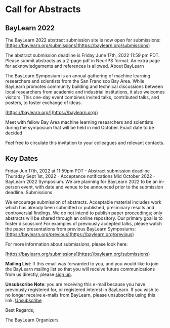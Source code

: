 # Call for Abstracts #
## BayLearn 2022 ##
The BayLearn 2022 abstract submission site is now open for submissions:
[https://baylearn.org/submissions](https://baylearn.org/submissions)

The abstract submission deadline is Friday June 17th, 2022 11:59 pm PDT. Please submit abstracts as a 2-page pdf in NeurIPS format. An extra page for acknowledgements and references is allowed.
About BayLearn

The BayLearn Symposium is an annual gathering of machine learning researchers and scientists from the San Francisco Bay Area. While BayLearn promotes community building and technical discussions between local researchers from academic and industrial institutions, it also welcomes visitors. This one-day event combines invited talks, contributed talks, and posters, to foster exchange of ideas.

[https://baylearn.org/](https://baylearn.org/)

Meet with fellow Bay Area machine learning researchers and scientists during the symposium that will be held in mid October. Exact date to be decided

Feel free to circulate this invitation to your colleagues and relevant contacts.

## Key Dates ##

Friday Jun 17th, 2022 at 11:59pm PDT - Abstract submission deadline
Thursday Sept 1st, 2022 - Acceptance notifications
Mid October 2022 - BayLearn 2022 Symposium. We are planning for BayLearn 2022 to be an in-person event, with date and venue to be announced prior to the submission deadline.
Submissions

We encourage submission of abstracts. Acceptable material includes work which has already been submitted or published, preliminary results and controversial findings. We do not intend to publish paper proceedings; only abstracts will be shared through an online repository. Our primary goal is to foster discussion!  For examples of previously accepted talks, please watch the paper presentations from previous BayLearn Symposiums: [https://baylearn.org/previous](https://baylearn.org/previous)

For more information about submissions, please look here:

[https://baylearn.org/submissions](https://baylearn.org/submissions)

**Mailing List**: If this email was forwarded to you, and you would like to join the BayLearn mailing list so that you will receive future communications from us directly, please [sign up](https://list.baylearn.org/mailer/l/iHwPEe61leoxvMT7ANGClw/YwEnSkq9LzcIyIaSGdlr2Q/SzHRMsG0zf6W892uy0h4AKtQ).

**Unsubscribe Note**: you are receiving this e-mail because you have previously registered for, or registered interest in BayLearn.  If you wish to no longer receive e-mails from BayLearn, please unsubscribe using this link: [Unsubscribe](https://list.baylearn.org/mailer/unsubscribe/WsG6OU714cJzT6LnG8UxV2h2Gx5KeomnYZ9HIcIxIhE/5QCXfSt763TX8FsG6ZwtN5rg/SzHRMsG0zf6W892uy0h4AKtQ)



Best Regards,

The BayLearn Organizers
